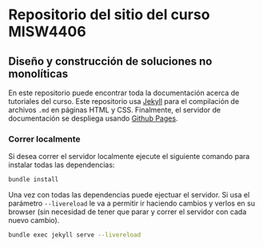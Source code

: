 # Repositorio del sitio del curso MISW4406
## Diseño y construcción de soluciones no monolíticas

En este repositorio puede encontrar toda la documentación acerca de tutoriales del curso. Este repositorio usa [Jekyll](https://github.com/BillRaymond/install-jekyll-apple-silicon/blob/main/README.md) para el compilación de archivos `.md` en páginas HTML y CSS. Finalmente, el servidor de documentación se despliega usando [Github Pages](https://pages.github.com/).

### Correr localmente

Si desea correr el servidor localmente ejecute el siguiente comando para instalar todas las dependencias:

```bash
bundle install
```

Una vez con todas las dependencias puede ejectuar el servidor. Si usa el parámetro `--livereload` le va a permitir ir haciendo cambios y verlos en su browser (sin necesidad de tener que parar y correr el servidor con cada nuevo cambio).

```bash
bundle exec jekyll serve --livereload
```
